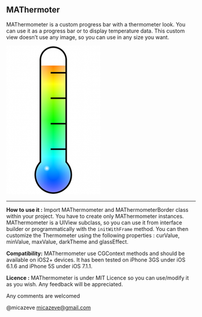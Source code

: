 ## MAThermoter

MAThermometer is a custom progress bar with a thermometer look. You can use it as a progress bar or to display temperature data. This custom view doesn’t use any image, so you can use in any size you want.

![MAThermometer](Screenshots/thermometer.png "MAThermometer")

----

**How to use it :** 
Import MAThermometer and MAThermometerBorder class within your project. You have to create only MAThermometer instances. MAThermometer is a UIView subclass, so you can use it from interface builder or programmatically with the `initWithFrame` method. 
You can then customize the Thermometer using the following properties : curValue, minValue, maxValue, darkTheme and glassEffect.

**Compatibility:** 
MAThermometer use CGContext methods and should be available on iOS2+ devices. It has been tested on iPhone 3GS under iOS 6.1.6 and iPhone 5S under iOS 7.1.1.

**Licence :**
MAThermometer is under MIT Licence so you can use/modify it as you wish. Any feedback will be appreciated.



Any comments are welcomed 

@micazeve
micazeve@gmail.com